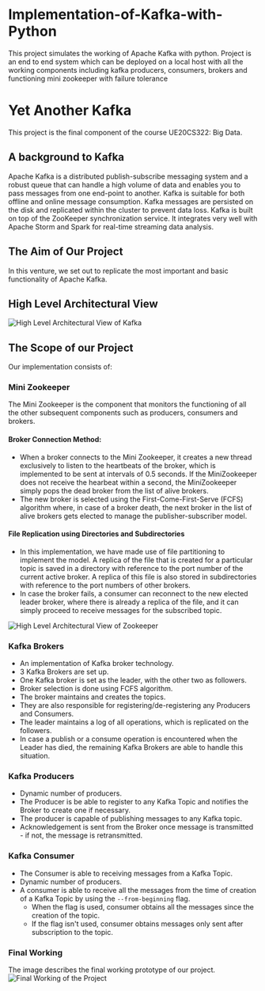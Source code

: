 # Implementation-of-Kafka-with-Python
This project simulates the working of Apache Kafka with python. Project is an end to end system which can be deployed on a local host with all the working components including kafka producers, consumers, brokers and functioning mini zookeeper with failure tolerance 

# Yet Another Kafka

This project is the final component of the course UE20CS322: Big Data.

## A background to Kafka
Apache Kafka is a distributed publish-subscribe messaging system and a robust queue that can handle a high volume of data and enables you to pass messages from one end-point to another. Kafka is suitable for both offline and online message consumption. Kafka messages are persisted on the disk and replicated within the cluster to prevent data loss. Kafka is built on top of the ZooKeeper synchronization service. It integrates very well with Apache Storm and Spark for real-time streaming data analysis.

## The Aim of Our Project
In this venture, we set out to replicate the most important and basic functionality of Apache Kafka.

## High Level Architectural View
![High Level Architectural View of Kafka](arch.png)

## The Scope of our Project
Our implementation consists of: 

### Mini Zookeeper
The Mini Zookeeper is the component that monitors the functioning of all the other subsequent components such as producers, consumers and brokers.
#### Broker Connection Method: 
* When a broker connects to the Mini Zookeeper, it creates a new thread exclusively to listen to the heartbeats of the broker, which is implemented to be sent at intervals of 0.5 seconds. If the MiniZookeeper does not receive the hearbeat within a second, the MiniZookeeper simply pops the dead broker from the list of alive brokers. 
* The new broker is selected using the First-Come-First-Serve (FCFS) algorithm where, in case of a broker death, the next broker in the list of alive brokers gets elected to manage the publisher-subscriber model.

#### File Replication using Directories and Subdirectories
* In this implementation, we have made use of file partitioning to implement the model. A replica of the file that is created for a particular topic is saved in a directory with reference to the port number of the current active broker. A replica of this file is also stored in subdirectories with reference to the port numbers of other brokers. 
*  In case the broker fails, a consumer can reconnect to the new elected leader broker, where there is already a replica of the file, and it can simply proceed to receive messages for the subscribed topic.

![High Level Architectural View of Zookeeper](zook.jpeg)

### Kafka Brokers
* An implementation of Kafka broker technology.
* 3 Kafka Brokers are set up.
* One Kafka broker is set as the leader, with the other two as followers.
* Broker selection is done using FCFS algorithm.
* The broker maintains and creates the topics.
* They are also responsible for registering/de-registering any Producers and Consumers.
* The leader maintains a log of all operations, which is replicated on the followers.
* In case a publish or a consume operation is encountered when the Leader has died, the remaining Kafka Brokers are able to handle this situation.

### Kafka Producers
* Dynamic number of producers.
* The Producer is be able to register to any Kafka Topic and notifies the Broker to create one if necessary.
* The producer is capable of publishing messages to any Kafka topic.
* Acknowledgement is sent from the Broker once message is transmitted - if not, the message is retransmitted.

### Kafka Consumer
* The Consumer is able to receiving messages from a Kafka Topic.
* Dynamic number of producers.
* A consumer is able to receive all the messages from the time of creation of a Kafka Topic by using the `--from-beginning` flag.
  * When the flag is used, consumer obtains all the messages since the creation of the topic.
  * If the flag isn't used, consumer obtains messages only sent after subscription to the topic.

### Final Working
The image describes the final working prototype of our project.
![Final Working of the Project](final.jpeg)



